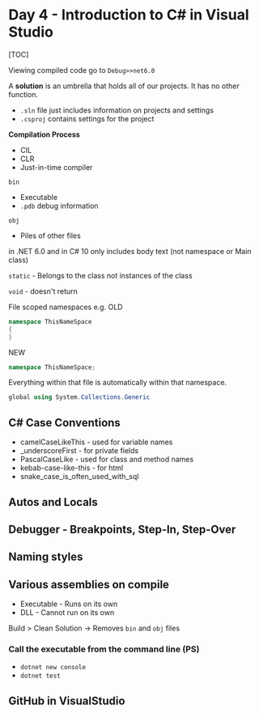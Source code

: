 ﻿# Day 4 - Introduction to C# in Visual Studio

[TOC]

Viewing compiled code go to `Debug>>net6.0`

A **solution** is an umbrella that holds all of our projects. It has no other function.

- `.sln` file just includes information on projects and settings
- `.csproj` contains settings for the project

**Compilation Process**
- CIL
- CLR
- Just-in-time compiler

`bin`
- Executable
- `.pdb` debug information


`obj`
- Piles of other files

in .NET 6.0 and in C# 10 only includes body text (not namespace or Main class)

`static` - Belongs to the class not instances of the class

`void` - doesn't return

File scoped namespaces e.g.
OLD
```csharp
namespace ThisNameSpace 
{
}
```

NEW
```csharp
namespace ThisNameSpace;
```

Everything within that file is automatically within that namespace.

```csharp
global using System.Collections.Generic
```

## C# Case Conventions
- camelCaseLikeThis - used for variable names
- _underscoreFirst - for private fields
- PascalCaseLike - used for class and method names
- kebab-case-like-this - for html
- snake_case_is_often_used_with_sql

## Autos and Locals

## Debugger - Breakpoints, Step-In, Step-Over

## Naming styles

## Various assemblies on compile
- Executable - Runs on its own
- DLL - Cannot run on its own

Build > Clean Solution
 -> Removes `bin` and `obj` files

 ### Call the executable from the command line (PS)

 - `dotnet new console`
 - `dotnet test`

 ## GitHub in VisualStudio
